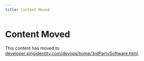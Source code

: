 ```yaml
---
title: Content Moved
---
```

# Content Moved

This content has moved to [developer.pingidentity.com/devops/home/3rdPartySoftware.html](https://developer.pingidentity.com/devops/home/3rdPartySoftware.html).

